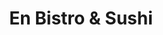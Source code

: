 ---
layout: place
title: "En Bistro & Sushi"
permalink: /maryland/potomac/en-bistro-sushi.html
stateAbbr: MD
stateName: Maryland
cityName: Potomac
place_id: ChIJoWGLOqU0tokRoHQiECMaqWc
photos:
  - name: >-
      places/ChIJoWGLOqU0tokRoHQiECMaqWc/photos/AeeoHcIlgjZlQLfi2SvssEKl5NNQdwyKZOAJ6sIMp8qgJ4Mk5lEICK0f7CFVoBhpfUgxzYPlYF-hyUEjj8RZJFoXJhQk2_UAK409cjv535oVXuhkjWraJKUBZZMV7r8Wg-eXbH1i7RajV9gY8VdoVEj8sPg_kfowyqYWftuKO_L-2sn6AGViUgoQs1-cr9r2UucKfWzu4EllhCYymWKHsaLgr8jL8OCz_aix04UXAw_8LSozXvwaCxavPha8FrhuLMnSAJRNBjZd3pPOe1Tw3DzjCRLx8FXYu4MGzva8MNgaIvcVnAi6JqyAdyk6tVCkxALwxaAF_Ep6cOoiFjg8vqvoBpXprZR6Gh78B__94qoBvmSvivszBJegaEclrMVe2Y79NR9Lj3rh-Of6mqul1ybeQvNnvdyqA0eGiXeowqXVX9aGYw
    widthPx: 3264
    heightPx: 1836
    authorAttributions:
      - displayName: S N
        uri: https://maps.google.com/maps/contrib/112029812356072347640
        photoUri: >-
          https://lh3.googleusercontent.com/a-/ALV-UjVy3_L8x0BJioaSpDprk10PPHSXaP7lW6hq2ld4NoPSYwKwXtLc8A=s100-p-k-no-mo
    flagContentUri: >-
      https://www.google.com/local/imagery/report/?cb_client=maps_api_places.places_api&image_key=!1e10!2sCIHM0ogKEICAgICExNfnQw&hl=en-US
    googleMapsUri: >-
      https://www.google.com/maps/place//data=!3m4!1e2!3m2!1sCIHM0ogKEICAgICExNfnQw!2e10!4m2!3m1!1s0x89b634a53a8b61a1:0x67a91a23102274a0
  - name: >-
      places/ChIJoWGLOqU0tokRoHQiECMaqWc/photos/AeeoHcLfoB2JWVsa4UEAS5OeCw063TZ-8o3IIRRp3SiIWfj9MExCG9yphv_BXVG6xHd26WS9amSif4SwWsIXhBCvEdMTNER7uuUQjevZa_mjPiqDo-INZysvwH4ZwDWgZ1K2r7l7PcekIK9MMu5yyTFKK8Nlu_Iq-3y87Gdg8trG1Ox9QSA83dfIKq_CwrkLFA8zqKW1QJ4ZTnmp78LsiPaEbp0dnEhM1_RGF4aW_rG-TGOw1X7FwJU6bD1MQYhFXhtNG-ASnD4CRQhOcQk-NEWTICg_TnemnfnAolKoC6448zKCHGJRhAqIG6yDE9KJ0eW_n_xf9dimyr4bEZ75jpDa19KHPKtCNwwDua0ezgsYTuf1CGiHVsfzktAwAf5A0b3_BAaUiCP7O-RzUkzy2LhsGA5A6Urtjrd-scW_XCjDZltl9Q
    widthPx: 3449
    heightPx: 2210
    authorAttributions:
      - displayName: Benjamin VanEvery
        uri: https://maps.google.com/maps/contrib/111131100682304992386
        photoUri: >-
          https://lh3.googleusercontent.com/a-/ALV-UjUfDsMylAc6llC3-PuLmPT-VIv5QMa9NV3J2RKO2n3K6WYqMehFoA=s100-p-k-no-mo
    flagContentUri: >-
      https://www.google.com/local/imagery/report/?cb_client=maps_api_places.places_api&image_key=!1e10!2sCIHM0ogKEICAgID4g6uFLg&hl=en-US
    googleMapsUri: >-
      https://www.google.com/maps/place//data=!3m4!1e2!3m2!1sCIHM0ogKEICAgID4g6uFLg!2e10!4m2!3m1!1s0x89b634a53a8b61a1:0x67a91a23102274a0
  - name: >-
      places/ChIJoWGLOqU0tokRoHQiECMaqWc/photos/AeeoHcIi10zCVx1QOOvbD9Zi8q_-rOxXc5fFzGAqppezDj7mcictyuDSVatJI9yw_aS06i7nm2edlMlmGzHxtlgEF1sqmPQOUyCoCUcr6ew_ineJ5x4eD7D5pyhFoOZjr_F68VmpoRWmUyEDvFOCXyZnStiHi33cGNHsRWbSJIlGOGXo9xWrZX0dECmWonm93m4kkY1Y93WeYze59HqUnASH4VBVasOSHs64basILnNfJgBBHZouimGasBZ7eLWFs7WlI7Ka60plp-taA6BnuD5ERbhecBHH0hotDOfZ0c5vtfLB5auGedHxAGlb7DUG29OThmrliALRcI7SX0ZJ3BDf69cOBXY4amHkyUGCEFLipbe-d9JLpm0_SLXEk6jRMmly15tdn1HoHrcLPTN7wkKyYoxI5Ch6zs_LyyCNqCWNNS9gOw
    widthPx: 3024
    heightPx: 4032
    authorAttributions:
      - displayName: Ariel Lee
        uri: https://maps.google.com/maps/contrib/111534888607172119333
        photoUri: >-
          https://lh3.googleusercontent.com/a-/ALV-UjUPc4S_uCC767Kt3Xulk-CfJaGo8B926_iZw0Aq1ahm1fqme6QJ=s100-p-k-no-mo
    flagContentUri: >-
      https://www.google.com/local/imagery/report/?cb_client=maps_api_places.places_api&image_key=!1e10!2sCIHM0ogKEICAgICL1t7JPg&hl=en-US
    googleMapsUri: >-
      https://www.google.com/maps/place//data=!3m4!1e2!3m2!1sCIHM0ogKEICAgICL1t7JPg!2e10!4m2!3m1!1s0x89b634a53a8b61a1:0x67a91a23102274a0
  - name: >-
      places/ChIJoWGLOqU0tokRoHQiECMaqWc/photos/AeeoHcIozxk-c7w_U21gQJZ89PZkwTvVHl3nbwG19Teq-sOnAJQn0NvWviRZX0j7y4BfcE6LZusD2HOhVh3VhRSm2FF-Mbw2G_NUjUzmEyPfmX6B4jEBAh-WVG7FRo4b9bWrvI2G9N_rMYAfqTxF0Yi4-t2wgiUNjeTB72CpK42pLS2gd58Yf-wzuRAbzzzWdga0UTzmuLQeRQ6wTBkXK6G88SyKSBGb-3MkhKrmTWhy7z-xh7dxUuzoE_n8VWbjFaScc3nyZheuDTSGwMaR8Xq_r-T8bmeSx5VwWCIlqfU7hq5qRHUPz8Fi4AhLSRrV8O1D83pnhjtNmhO_wexELw4ve7YwSNGAgHJjF_Dh6wYUZDp3L-Uz2yy3X9FFsBXYp2eIs3Qy0aef_jDPq8IBL_tb8jzQK2lTgyLdhCNY_n_xvr4
    widthPx: 4080
    heightPx: 3072
    authorAttributions:
      - displayName: Stephen Cox
        uri: https://maps.google.com/maps/contrib/118057390970786412671
        photoUri: >-
          https://lh3.googleusercontent.com/a-/ALV-UjUyXduZxQTHOw4HH55NGRT89YkKs_kd5di1OdpLC1de7XmyHUyGaA=s100-p-k-no-mo
    flagContentUri: >-
      https://www.google.com/local/imagery/report/?cb_client=maps_api_places.places_api&image_key=!1e10!2sCIHM0ogKEICAgID-joGzGg&hl=en-US
    googleMapsUri: >-
      https://www.google.com/maps/place//data=!3m4!1e2!3m2!1sCIHM0ogKEICAgID-joGzGg!2e10!4m2!3m1!1s0x89b634a53a8b61a1:0x67a91a23102274a0
  - name: >-
      places/ChIJoWGLOqU0tokRoHQiECMaqWc/photos/AeeoHcI-CjUhs1Dvn4Kqop2Vu5iAbyN6nQ_DcPkO88tgy2Gk5gWIx5AVuLW_mFJqNhzmNPBbbBFUmd4-_euxtsENdpU0q2GhBZWsyTLLZnCzS0uGwMWxct5OJYynQcuMQr3AjZNAyBm9e3iv4L12y1dh__X59pi3CRc0RodcSqRuGb75TRsX8mXSmw8SV2aBqGqPCn4B4gOa9CFxsWpGLcSHLcC8Pip41mXq-OtuoxCZu8t30XvTh02Tn5LfJ28t94tr6Ar8gi4e-xt6kMqKaaHa4woRUa5xGORK6-Buwzr1OtWTH4VgAv9nXKBGPcCoHxrTmPguTtIQ5HqgGjXLwYFEXGw8HzdEzujq7qy32deuzYFqSJYbfVbZly6rbXdRwxathf1WUvqGNqnPXueUNgcdkob0tjyuCCCdaaVTCkoaUSoJqag
    widthPx: 4032
    heightPx: 3024
    authorAttributions:
      - displayName: Sweet Kitty
        uri: https://maps.google.com/maps/contrib/116625632391101254129
        photoUri: >-
          https://lh3.googleusercontent.com/a-/ALV-UjWK8qATQMxIejT7mfZFOMyE5tQdcUocltei9XnW737Uf4fKG13n=s100-p-k-no-mo
    flagContentUri: >-
      https://www.google.com/local/imagery/report/?cb_client=maps_api_places.places_api&image_key=!1e10!2sCIHM0ogKEICAgIDM1YaauQE&hl=en-US
    googleMapsUri: >-
      https://www.google.com/maps/place//data=!3m4!1e2!3m2!1sCIHM0ogKEICAgIDM1YaauQE!2e10!4m2!3m1!1s0x89b634a53a8b61a1:0x67a91a23102274a0
  - name: >-
      places/ChIJoWGLOqU0tokRoHQiECMaqWc/photos/AeeoHcK1-ItCnFgh5LuDqnShmsUf9nvJtCG9wNqBMxlczTXoS5-hO_hJIYL3cjwzDkOSARkGergkzfRsVD2RXS6O1VI8-uJPV0EKE-zdn8d6D9_LRYWykoSSH4Htldd3BILlxK8MdNeXnC83xbPgLyqE3D0WKE7lbvvKcf9yV2avhxkSRnH-nKAoSbbjjBEN1vcg89X3eC-_vwbODiT9YDlnBcEvR6RAyzA6pKaxJVFEWSE4VXhVi5kqxyxW5jcJrNhHw9ztqyGOaoIDkHiyc075lf_ScvHC2PgTtda-ihcW6zO0E9XwqVyrbNyXnzQDOrMSERS51iqHtZ8caA1uDsehKvqR-NrWqxZSQA5sN2wmrOh8M0ZtZKphcp2-t2i5yABa6gmsbsxjau86ziZuwhB1SLFk6B5pFTT7XbwCSxlImJILOg
    widthPx: 3024
    heightPx: 4032
    authorAttributions:
      - displayName: Sweet Kitty
        uri: https://maps.google.com/maps/contrib/116625632391101254129
        photoUri: >-
          https://lh3.googleusercontent.com/a-/ALV-UjWK8qATQMxIejT7mfZFOMyE5tQdcUocltei9XnW737Uf4fKG13n=s100-p-k-no-mo
    flagContentUri: >-
      https://www.google.com/local/imagery/report/?cb_client=maps_api_places.places_api&image_key=!1e10!2sCIHM0ogKEICAgIDM1YauIg&hl=en-US
    googleMapsUri: >-
      https://www.google.com/maps/place//data=!3m4!1e2!3m2!1sCIHM0ogKEICAgIDM1YauIg!2e10!4m2!3m1!1s0x89b634a53a8b61a1:0x67a91a23102274a0
  - name: >-
      places/ChIJoWGLOqU0tokRoHQiECMaqWc/photos/AeeoHcKx6l986NUF7V-tOALuXKybxTHjiPKZ9lgeU9jnlk3ex8Z3CqmG9S2C8sphbTFFQR4udLh1KLXE6rM6Akn5hSCfzZiwFkLu0om_2ByptsslLqBJZ9D45ICaRyHPfXlMgl3ZRgppTUfcrtfqXqVDSci01dsmo-glciBM6Snmlvi7BuAboP5Remi7p371UBdZ-oNjpTbg3w6xn3j8_HOtICONb9ejqJmwmLy-8E7Rnd6SiUOp_dWZjnveoll1mQBjSaKFS0G5ibfbrnRxmrYw1DiZUFmUv0scAfRMMINnOJhbGnL57vyVqxS-4BPXsKWSrX6CfbLezCFt3MQPPoX9Kdpn9lPqsKLb-wkIHPeZYdEtjicxdaO-_iA7tE-WbnWyBQmyeG3f1EpWpkx1mnKAyplWz9O5XMqB-3q9fboHtGZ0eQ
    widthPx: 1920
    heightPx: 1080
    authorAttributions:
      - displayName: Mario V
        uri: https://maps.google.com/maps/contrib/110409637560811324022
        photoUri: >-
          https://lh3.googleusercontent.com/a-/ALV-UjXwsZZMN4JLZ3segT1czziWEX316n_4jkTRgFaI2DBA8KMDrAs_=s100-p-k-no-mo
    flagContentUri: >-
      https://www.google.com/local/imagery/report/?cb_client=maps_api_places.places_api&image_key=!1e10!2sCIHM0ogKEICAgICk5qyNYg&hl=en-US
    googleMapsUri: >-
      https://www.google.com/maps/place//data=!3m4!1e2!3m2!1sCIHM0ogKEICAgICk5qyNYg!2e10!4m2!3m1!1s0x89b634a53a8b61a1:0x67a91a23102274a0
  - name: >-
      places/ChIJoWGLOqU0tokRoHQiECMaqWc/photos/AeeoHcJ0zGzrIMmdlH8aCHHnFjDv6FcX2Ph5fndJ06DCuDiiBVKtZYzRzloo5bbI9tjAyK16wwdLl1P5-jpiF5JZyqkuVOCP8EEqIn4ojdoUvAthA7wjvKzI01dxWVnrgjSflHCXGEAU4RVW3M7oWldMOOThxR8-7CzTfnztXllL98r6wY_RbYc4on-qxQIA6xFU2Aq7u8vV33xPh55CmpYpxtG6_sLBgQnF0S3OI5F2y2HuT1dR3gTDAkN0bN5rrG9Duj0W5-z___aBjkTjaQS9RBKlHcnORYQf2gR2-Bk2l2KwsVVRU0ilMhJP6ts6YcOEpKQc-PoyWD6XAPSJSiGKaqmJot3F8F2b7VfNl75EbJzUV1w64LU70KNUrSPSwkeBLIJ9XG91h-h7QgIwlFVYL4qXx32NRd02APF6uo-fWgUmjw
    widthPx: 1920
    heightPx: 1080
    authorAttributions:
      - displayName: Mario V
        uri: https://maps.google.com/maps/contrib/110409637560811324022
        photoUri: >-
          https://lh3.googleusercontent.com/a-/ALV-UjXwsZZMN4JLZ3segT1czziWEX316n_4jkTRgFaI2DBA8KMDrAs_=s100-p-k-no-mo
    flagContentUri: >-
      https://www.google.com/local/imagery/report/?cb_client=maps_api_places.places_api&image_key=!1e10!2sCIHM0ogKEICAgICk5qyNIg&hl=en-US
    googleMapsUri: >-
      https://www.google.com/maps/place//data=!3m4!1e2!3m2!1sCIHM0ogKEICAgICk5qyNIg!2e10!4m2!3m1!1s0x89b634a53a8b61a1:0x67a91a23102274a0
  - name: >-
      places/ChIJoWGLOqU0tokRoHQiECMaqWc/photos/AeeoHcLUfVBvia4wVBcBtKIG81e3x8lqPL1r_ygRxU1clUK5Bi0R1LzURhlo4AzbI1wbWC4NlujozcvUmf8wO-fp-pOGzmlcDbazCRsRrMge-qNgpf_Jfk46Ss_FCAI9EX714P_pjXgtaYegnkIJbVy3mreTejOWbImFg0ZGi1BGYnnCRPP380XzU4gPGL-iHpoiqJDyEsfH5VM4CbMIgR-6Qo9IVrHbBBIhyC5Jl9hlNlm4NhrX5hcwuC8o9rLzDdXmoh3QW0RtjteDsh956wr0us3-kosxela2KwTYEaa2DknlCpyix_PSFR7V7O5swO-1Gnktmxf717NUh6u93Yb9vWsyvEmpUsB2tZ2ou6bNMfIFmlE_WRAHINq__S-gf8I_zYPr0JhsYi3yoqnQ10awFtXiY_B9t54eWJlLP2F_t93pPA
    widthPx: 1920
    heightPx: 1080
    authorAttributions:
      - displayName: Mario V
        uri: https://maps.google.com/maps/contrib/110409637560811324022
        photoUri: >-
          https://lh3.googleusercontent.com/a-/ALV-UjXwsZZMN4JLZ3segT1czziWEX316n_4jkTRgFaI2DBA8KMDrAs_=s100-p-k-no-mo
    flagContentUri: >-
      https://www.google.com/local/imagery/report/?cb_client=maps_api_places.places_api&image_key=!1e10!2sCIHM0ogKEICAgIC41ezXZA&hl=en-US
    googleMapsUri: >-
      https://www.google.com/maps/place//data=!3m4!1e2!3m2!1sCIHM0ogKEICAgIC41ezXZA!2e10!4m2!3m1!1s0x89b634a53a8b61a1:0x67a91a23102274a0
  - name: >-
      places/ChIJoWGLOqU0tokRoHQiECMaqWc/photos/AeeoHcI-7jUvMylTJlnLaADTAf4nTJMyPEdQOtlYCHoxKrGvBrp3bjRWS4JDkMigniFOsmb6JqDAEOT-lvt1XX-tRdP4Fh4g7OOdKFBMZqiffqY5mvteOV760BzsJUwwakFBXtjasdyZCmEowOS5fTHce-UknbVtA84p350hDp8DqwLjHQGaMB2hMBrmnrUi4lLsxnO2vw6iFR54SCAqtV3MEgoSJciLvhh0QxN3PnaVqJthbKSVhTG4-iqhfAD9M7nHgi7NWcCFntxVSWmc990wpaUVorRPZrW70DoT_beF4993MiN_jmmfsJxjr4Dtq8PXKWjVk6Jm-KN9SQrVpiszHAJwVH3rFdvAyphl5bCzKeH2vvDYBajl1X_HOzUL1IQIcccA_KHVvUFFJUfCgqtFKrGZnrJ6qdvtVgkbgJeFWus9aw
    widthPx: 3024
    heightPx: 4032
    authorAttributions:
      - displayName: Ariel Lee
        uri: https://maps.google.com/maps/contrib/111534888607172119333
        photoUri: >-
          https://lh3.googleusercontent.com/a-/ALV-UjUPc4S_uCC767Kt3Xulk-CfJaGo8B926_iZw0Aq1ahm1fqme6QJ=s100-p-k-no-mo
    flagContentUri: >-
      https://www.google.com/local/imagery/report/?cb_client=maps_api_places.places_api&image_key=!1e10!2sCIHM0ogKEICAgICL1t7JXg&hl=en-US
    googleMapsUri: >-
      https://www.google.com/maps/place//data=!3m4!1e2!3m2!1sCIHM0ogKEICAgICL1t7JXg!2e10!4m2!3m1!1s0x89b634a53a8b61a1:0x67a91a23102274a0
address: 9945 Falls Rd, Potomac, MD 20854, USA
street: 9945 Falls Rd
city: Potomac
state: MD
zip: '20854'
country: USA
neighborhood: null
latitude: '39.018681'
longitude: '-77.207985'
accessibility_options:
  wheelchairAccessibleParking: true
  wheelchairAccessibleEntrance: true
  wheelchairAccessibleRestroom: true
  wheelchairAccessibleSeating: true
business_status: OPERATIONAL
name: En Bistro & Sushi
google_maps_links:
  directionsUri: >-
    https://www.google.com/maps/dir//''/data=!4m7!4m6!1m1!4e2!1m2!1m1!1s0x89b634a53a8b61a1:0x67a91a23102274a0!3e0
  placeUri: https://maps.google.com/?cid=7469530194867549344
  writeAReviewUri: >-
    https://www.google.com/maps/place//data=!4m3!3m2!1s0x89b634a53a8b61a1:0x67a91a23102274a0!12e1
  reviewsUri: >-
    https://www.google.com/maps/place//data=!4m4!3m3!1s0x89b634a53a8b61a1:0x67a91a23102274a0!9m1!1b1
  photosUri: >-
    https://www.google.com/maps/place//data=!4m3!3m2!1s0x89b634a53a8b61a1:0x67a91a23102274a0!10e5
primary_type: Sushi Restaurant
opening_hours:
  regular: null
  current: null
secondary_opening_hours:
  regular:
    weekdayDescriptions: null
    type: null
  current:
    weekdayDescriptions: null
    type: null
phone: (301) 983-8600
price_level: null
price_range: $10 &ndash; $20
rating: '4.2'
rating_count: 142
website: http://www.enbistro.com/
description: null
reviews:
  - name: >-
      places/ChIJoWGLOqU0tokRoHQiECMaqWc/reviews/ChZDSUhNMG9nS0VJQ0FnSUNMMXQ3SmJnEAE
    relativePublishTimeDescription: 9 months ago
    rating: 5
    text:
      text: >-
        This is an underrated restaurant, and I'm surprised it's not always
        packed! The seafood is incredibly fresh, with tender and succulent
        texture, and both the cooking methods and seasoning are spot on. Every
        dish is delicious, highly recommended!
      languageCode: en
    originalText:
      text: >-
        This is an underrated restaurant, and I'm surprised it's not always
        packed! The seafood is incredibly fresh, with tender and succulent
        texture, and both the cooking methods and seasoning are spot on. Every
        dish is delicious, highly recommended!
      languageCode: en
    authorAttribution:
      displayName: Ariel Lee
      uri: https://www.google.com/maps/contrib/111534888607172119333/reviews
      photoUri: >-
        https://lh3.googleusercontent.com/a-/ALV-UjUPc4S_uCC767Kt3Xulk-CfJaGo8B926_iZw0Aq1ahm1fqme6QJ=s128-c0x00000000-cc-rp-mo
    publishTime: '2024-06-18T22:59:19.196492Z'
    flagContentUri: >-
      https://www.google.com/local/review/rap/report?postId=ChZDSUhNMG9nS0VJQ0FnSUNMMXQ3SmJnEAE&d=17924085&t=1
    googleMapsUri: >-
      https://www.google.com/maps/reviews/data=!4m6!14m5!1m4!2m3!1sChZDSUhNMG9nS0VJQ0FnSUNMMXQ3SmJnEAE!2m1!1s0x89b634a53a8b61a1:0x67a91a23102274a0
  - name: >-
      places/ChIJoWGLOqU0tokRoHQiECMaqWc/reviews/ChdDSUhNMG9nS0VJQ0FnSURGbHNtczZBRRAB
    relativePublishTimeDescription: a year ago
    rating: 2
    text:
      text: >-
        I picked this place cause of the better reviews it had over another
        local restaurant. I ordered take out and the customer service over the
        phone was super prompt and friendly! I ordered their vegetarian orange
        chicken, but I’m highly disappointed. I’m giving 2 stars to be generous.
        This was the absolute most flavorless thing I’ve ever eaten, especially
        in the Asian cuisine. The sauce was watery and had no orange flavor at
        all. Which is crazy cause it looked like it had so much flavor to it. I
        had to drown the food in soy sauce to actually have flavor. Otherwise
        the texture of the fake chicken was good compared to most places and
        TONS of broccoli in the bowl too which most places don’t give that much.
        But I’m extremely disappointed it had no flavor. $20 wasted…
      languageCode: en
    originalText:
      text: >-
        I picked this place cause of the better reviews it had over another
        local restaurant. I ordered take out and the customer service over the
        phone was super prompt and friendly! I ordered their vegetarian orange
        chicken, but I’m highly disappointed. I’m giving 2 stars to be generous.
        This was the absolute most flavorless thing I’ve ever eaten, especially
        in the Asian cuisine. The sauce was watery and had no orange flavor at
        all. Which is crazy cause it looked like it had so much flavor to it. I
        had to drown the food in soy sauce to actually have flavor. Otherwise
        the texture of the fake chicken was good compared to most places and
        TONS of broccoli in the bowl too which most places don’t give that much.
        But I’m extremely disappointed it had no flavor. $20 wasted…
      languageCode: en
    authorAttribution:
      displayName: Cece Neher
      uri: https://www.google.com/maps/contrib/109743192366368626327/reviews
      photoUri: >-
        https://lh3.googleusercontent.com/a/ACg8ocLHhfc4MO02etVuU77rPmGtLOQyLgolf854lOLeYwQBGX4NCcA=s128-c0x00000000-cc-rp-mo
    publishTime: '2023-11-07T01:46:11.655027Z'
    flagContentUri: >-
      https://www.google.com/local/review/rap/report?postId=ChdDSUhNMG9nS0VJQ0FnSURGbHNtczZBRRAB&d=17924085&t=1
    googleMapsUri: >-
      https://www.google.com/maps/reviews/data=!4m6!14m5!1m4!2m3!1sChdDSUhNMG9nS0VJQ0FnSURGbHNtczZBRRAB!2m1!1s0x89b634a53a8b61a1:0x67a91a23102274a0
  - name: >-
      places/ChIJoWGLOqU0tokRoHQiECMaqWc/reviews/ChZDSUhNMG9nS0VJQ0FnSURQZzRqQUt3EAE
    relativePublishTimeDescription: 4 months ago
    rating: 4
    text:
      text: >-
        Cute little place.  The staff is super nice.  They always seems to have
        a table open even when the other places in the neighborhood don't. 
        That's most likely because the people who live in the surrounding area
        don't have very good taste to begin with, as evidenced by the abundance
        of super tacky McMansions.
      languageCode: en
    originalText:
      text: >-
        Cute little place.  The staff is super nice.  They always seems to have
        a table open even when the other places in the neighborhood don't. 
        That's most likely because the people who live in the surrounding area
        don't have very good taste to begin with, as evidenced by the abundance
        of super tacky McMansions.
      languageCode: en
    authorAttribution:
      displayName: Matthew Herman
      uri: https://www.google.com/maps/contrib/110139069913404624892/reviews
      photoUri: >-
        https://lh3.googleusercontent.com/a/ACg8ocJdIKfk1BkoFSBtfdjBvZzMKfQa7LXV_K6M_oNUPckENXCDCHOD=s128-c0x00000000-cc-rp-mo-ba2
    publishTime: '2024-12-05T03:36:26.660368Z'
    flagContentUri: >-
      https://www.google.com/local/review/rap/report?postId=ChZDSUhNMG9nS0VJQ0FnSURQZzRqQUt3EAE&d=17924085&t=1
    googleMapsUri: >-
      https://www.google.com/maps/reviews/data=!4m6!14m5!1m4!2m3!1sChZDSUhNMG9nS0VJQ0FnSURQZzRqQUt3EAE!2m1!1s0x89b634a53a8b61a1:0x67a91a23102274a0
  - name: >-
      places/ChIJoWGLOqU0tokRoHQiECMaqWc/reviews/ChdDSUhNMG9nS0VJQ0FnSURCX2YzbTF3RRAB
    relativePublishTimeDescription: 2 years ago
    rating: 5
    text:
      text: >-
        Wonderful dining experience! The Tom Ka soup is delicious — such an
        incredible coconut broth! Our three sushi rolls were beautifully plated
        and had a great blend of flavors. We also tried the new Beef Tataki
        appetizer — tender and savory. Top off your meal with the mango sticky
        rice for a very satisfying sweet treat. Can’t wait to come back next
        time I’m in the area!
      languageCode: en
    originalText:
      text: >-
        Wonderful dining experience! The Tom Ka soup is delicious — such an
        incredible coconut broth! Our three sushi rolls were beautifully plated
        and had a great blend of flavors. We also tried the new Beef Tataki
        appetizer — tender and savory. Top off your meal with the mango sticky
        rice for a very satisfying sweet treat. Can’t wait to come back next
        time I’m in the area!
      languageCode: en
    authorAttribution:
      displayName: Leslie Mills
      uri: https://www.google.com/maps/contrib/115685783151668286203/reviews
      photoUri: >-
        https://lh3.googleusercontent.com/a-/ALV-UjVsGsp000J5al8hR7EO85c2OXdH8Euhea0wDcNdGhVrxyNFF0c=s128-c0x00000000-cc-rp-mo-ba2
    publishTime: '2023-01-27T00:20:34.479467Z'
    flagContentUri: >-
      https://www.google.com/local/review/rap/report?postId=ChdDSUhNMG9nS0VJQ0FnSURCX2YzbTF3RRAB&d=17924085&t=1
    googleMapsUri: >-
      https://www.google.com/maps/reviews/data=!4m6!14m5!1m4!2m3!1sChdDSUhNMG9nS0VJQ0FnSURCX2YzbTF3RRAB!2m1!1s0x89b634a53a8b61a1:0x67a91a23102274a0
  - name: >-
      places/ChIJoWGLOqU0tokRoHQiECMaqWc/reviews/ChdDSUhNMG9nS0VJQ0FnSURmOUtIUjNBRRAB
    relativePublishTimeDescription: 3 months ago
    rating: 2
    text:
      text: >-
        I ordered chicken fried rice. I received chicken and rice, see picture ,
        sad looking "chicken fried rice"
      languageCode: en
    originalText:
      text: >-
        I ordered chicken fried rice. I received chicken and rice, see picture ,
        sad looking "chicken fried rice"
      languageCode: en
    authorAttribution:
      displayName: Jen Castro
      uri: https://www.google.com/maps/contrib/103163625727976263331/reviews
      photoUri: >-
        https://lh3.googleusercontent.com/a-/ALV-UjWRcFog4FXha2aJHZ-mWBGYwBZXt_1I5mjUv_rK58o_F1fmSVQ=s128-c0x00000000-cc-rp-mo-ba4
    publishTime: '2025-01-04T08:22:14.397173Z'
    flagContentUri: >-
      https://www.google.com/local/review/rap/report?postId=ChdDSUhNMG9nS0VJQ0FnSURmOUtIUjNBRRAB&d=17924085&t=1
    googleMapsUri: >-
      https://www.google.com/maps/reviews/data=!4m6!14m5!1m4!2m3!1sChdDSUhNMG9nS0VJQ0FnSURmOUtIUjNBRRAB!2m1!1s0x89b634a53a8b61a1:0x67a91a23102274a0
parking_options:
  freeParkingLot: true
  freeStreetParking: true
payment_options:
  acceptsCreditCards: true
  acceptsDebitCards: true
  acceptsCashOnly: false
  acceptsNfc: true
allow_dogs: null
curbside_pickup: null
delivery: true
dine_in: true
good_for_children: true
good_for_groups: null
good_for_sports: null
live_music: false
menu_for_children: false
outdoor_seating: false
reservable: true
restroom: true
serves_beer: true
serves_breakfast: null
serves_brunch: false
serves_cocktails: null
serves_coffee: null
serves_dinner: true
serves_dessert: true
serves_lunch: true
serves_vegetarian_food: true
serves_wine: true
takeout: true

---